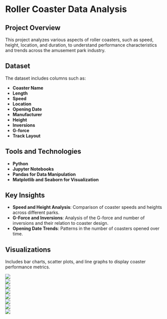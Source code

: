 # Roller Coaster Data Analysis

## Project Overview
This project analyzes various aspects of roller coasters, such as speed, height, location, and duration, to understand performance characteristics and trends across the amusement park industry.

## Dataset
The dataset includes columns such as:
- **Coaster Name**
- **Length**
- **Speed**
- **Location**
- **Opening Date**
- **Manufacturer**
- **Height**
- **Inversions**
- **G-force**
- **Track Layout**

## Tools and Technologies
- **Python**
- **Jupyter Notebooks**
- **Pandas for Data Manipulation**
- **Matplotlib and Seaborn for Visualization**

## Key Insights
- **Speed and Height Analysis**: Comparison of coaster speeds and heights across different parks.
- **G-Force and Inversions**: Analysis of the G-force and number of inversions and their relation to coaster design.
- **Opening Date Trends**: Patterns in the number of coasters opened over time.

## Visualizations
Includes bar charts, scatter plots, and line graphs to display coaster performance metrics.

<img src= "https://github.com/VasanthM27/Coaster-Data-Analysis/blob/main/folder/1.PNG" /></br>
<img src= "https://github.com/VasanthM27/Coaster-Data-Analysis/blob/main/folder/2.PNG" /></br>
<img src= "https://github.com/VasanthM27/Coaster-Data-Analysis/blob/main/folder/0.PNG" /></br>
<img src= "https://github.com/VasanthM27/Coaster-Data-Analysis/blob/main/folder/3.PNG" /></br>
<img src= "https://github.com/VasanthM27/Coaster-Data-Analysis/blob/main/folder/4.PNG" /></br>
<img src= "https://github.com/VasanthM27/Coaster-Data-Analysis/blob/main/folder/5.PNG" /></br>
<img src= "https://github.com/VasanthM27/Coaster-Data-Analysis/blob/main/folder/6.PNG" /></br>
<img src= "https://github.com/VasanthM27/Coaster-Data-Analysis/blob/main/folder/7.PNG" /></br>

